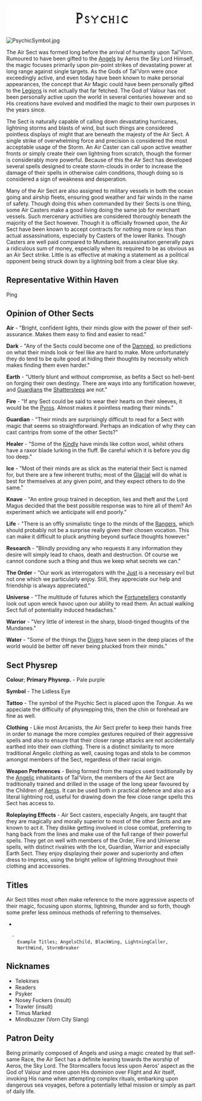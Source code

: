 

<div class="center" style="width: auto; margin-left: auto; margin-right: auto;">

![<File:Psychic.jpg>](Psychic.jpg "File:Psychic.jpg")

</div>

![PsychicSymbol.jpg](PsychicSymbol.jpg "PsychicSymbol.jpg")

The Air Sect was formed long before the arrival of humanity upon
Tal'Vorn. Rumoured to have been gifted to the [Angels](Angel "wikilink")
by Aeros the Sky Lord Himself, the magic focuses primarily upon
pin-point strikes of devastating power at long range against single
targets. As the Gods of Tal'Vorn were once exceedingly active, and even
today have been known to make personal appearances, the concept that Air
Magic could have been personally gifted to the
[Legions](Angel "wikilink") is not actually that far fetched. The God of
Valour has not been personally active upon the world in several
centuries however and so His creations have evolved and modified the
magic to their own purposes in the years since.

The Sect is naturally capable of calling down devastating hurricanes,
lightning storms and blasts of wind, but such things are considered
pointless displays of might that are beneath the majesty of the Air
Sect. A single strike of overwhelming force and precision is considered
the most acceptable usage of the Storm. An Air Caster can call upon
active weather fronts or simply create their own lightning from scratch,
though the former is considerably more powerful. Because of this the Air
Sect has developed several spells designed to create storm-clouds in
order to increase the damage of their spells in otherwise calm
conditions, though doing so is considered a sign of weakness and
desperation.

Many of the Air Sect are also assigned to military vessels in both the
ocean going and airship fleets, ensuring good weather and fair winds in
the name of safety. Though doing this when commanded by their Sects is
one thing, some Air Casters make a good living doing the same job for
merchant vessels. Such mercenary activities are considered thoroughly
beneath the majority of the Sect however. Though it is officially
frowned upon, the Air Sect have been known to accept contracts for
nothing more or less than actual assassinations, especially by Casters
of the lower Ranks. Though Casters are well paid compared to Mundanes,
assassination generally pays a ridiculous sum of money, especially when
its required to be as obvious as an Air Sect strike. Little is as
effective at making a statement as a political opponent being struck
down by a lightning bolt from a clear blue sky.

## **Representative Within Haven**

Ping

## **Opinion of Other Sects**

**Air** - "Bright, confident lights, their minds glow with the power
of their self-assurance. Makes them easy to find and easier to read."

**Dark** - "Any of the Sects could become one of the [Damned](Dark_Sect "wikilink"),
so predictions on what their minds look or feel like are hard to make. 
More unfortunately they do tend to be quite good at hiding their
thoughts by necessity which makes finding them even harder."

**Earth** - "Utterly blunt and without compromise, as befits a Sect
so hell-bent on forging their own destingy. There are ways into
any fortification however, and [Guardians](Guardian_Sect "wikilink")
the [Shattersteps](Earth_Sect "wikilink") are not."

**Fire** - "If any Sect could be said to wear their hearts on their
sleeves, it would be the [Pyros](Fire_Sect "wikilink"). Almost makes
it pointless reading their minds."

**Guardian** - "Their minds are surprisingly difficult to read for a
Sect with magic that seems so straightforward. Perhaps an indication
of why they can cast cantrips from some of the other Sects?"

**Healer** - "Some of the [Kindly](Healer_Sect "wikilink") have 
minds like cotton wool, whilst others have a raxor blade lurking
in the fluff. Be careful which it is before you dig too deep."

**Ice** - "Most of their minds are as slick as the material their Sect
is named for, but there are a few inherent truths; most of the
[Glacial](Ice_Sect "wikilink") will do what is best for themselves at
any given point, and they expect others to do the same."

**Knave** - "An entire group trained in deception, lies and theft and
the Lord Magus decided that the best possible response was to
hire all of them? An experiment which we anticipate will end poorly."

**Life** - "There is an offly snimalistic tinge to the minds of the
[Rangers](Life_Sect "wikilink"), which should probably not be a
surprise really given their chosen vocation. This can make it
difficult to pluck anything beyond surface thoughts however."

**Research** - "Blindly providing any who requests it any 
information they desire will simply lead to chaos, death
and destruction. Of course we cannot condone such a thing and
thus we keep what secrets we can."

**The Order** - "Our work as interrogators with the 
[Just](The_Order_Sect "wikilink") is a necessary evil but not
one which we particularly enjoy. Still, they appreciate our
help and friendship is always appreciated."

**Universe** - "The multitude of futures which the 
[Fortunetellers](Universe_Sect "wikilink") constantly look out
upon wreck havoc upon our ability to read them. An actual 
walking Sect full of potentiality induced headaches."

**Warrior** - "Very little of interest in the sharp, 
blood-tinged thoughts of the Mundanes."

**Water** - "Some of the things the [Divers](Water_Sect "wikilink")
have seen in the deep places of the world would be better
off never being plucked from their minds."

## **Sect Physrep**

**Colour**; **Primary Physrep.** - Pale purple

**Symbol** - The Lidless Eye

**Tattoo** - The symbol of the Psychic Sect is placed upon the *Tongue*. As we appeciate the difficulty of physrepping this, then the chin or forehead are fine as well.

**Clothing** - Like most Arcanists, the Air Sect prefer to keep their
hands free in order to manage the more complex gestures required of
their aggressive spells and also to ensure that their closer range
attacks are not accidentally earthed into their own clothing. There is a
distinct similarity to more traditional Angelic clothing as well,
causing togas and stola to be common amongst members of the Sect,
regardless of their racial origin.

**Weapon Preferences** - Being formed from the magics used traditionally
by the [Angelic](Angel "wikilink") inhabitants of Tal'Vorn, the members
of the Air Sect are traditionally trained and drilled in the usage of
the long spear favoured by the Children of
[Aeros](Aeros_the_Valorous "wikilink"). It can be used both in practical
defence and also as a literal lightning rod, useful for drawing down the
few close range spells this Sect has access to.

**Roleplaying Effects** - Air Sect casters, especially Angels, are
taught that they are magically and morally superior to most of the other
Sects and are known to act it. They dislike getting involved in close
combat, preferring to hang back from the lines and make use of the full
range of their powerful spells. They get on well with members of the
Order, Fire and Universe spells, with distinct rivalries with the Ice,
Guardian, Warrior and especially Earth Sect. They enjoy displaying their
power and superiority and often dress to impress, using the bright
yellow of lightning throughout their clothing and accessories.

## **Titles**

Air Sect titles most often make reference to the more aggressive aspects
of their magic, focusing upon storms, lightning, thunder and so forth,
though some prefer less ominous methods of referring to themselves.

  -

      -
        Example Titles; AngelsChild, BlackWing, LightningCaller,
        NorthWind, StormBreaker

## **Nicknames**

  - Telekines
  - Readers
  - Psyker
  - Nosey Fuckers (insult)
  - Trawler (insult)
  - Timus Marked
  - Mindbuzzer (Vorn City Slang)

## **Patron Deity**

Being primarily composed of Angels and using a magic created by that
self-same Race, the Air Sect has a definite leaning towards the worship
of Aeros, the Sky Lord. The Stormcallers focus less upon Aeros' aspect
as the God of Valour and more upon His dominion over Flight and Air
itself, invoking His name when attempting complex rituals, embarking
upon dangerous sea voyages, before a potentially lethal mission or
simply as part of daily life.
